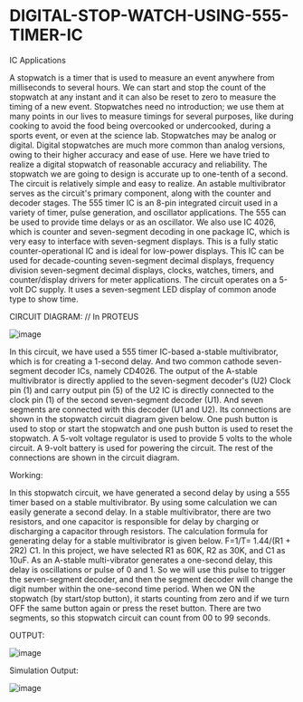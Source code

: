 # DIGITAL-STOP-WATCH-USING-555-TIMER-IC
IC Applications


A stopwatch is a timer that is used to measure an event anywhere from milliseconds to several hours. We can start and stop the count of the stopwatch at any instant and it can also be reset to zero to measure the timing of a new event.
Stopwatches need no introduction; we use them at many points in our lives to measure timings for several purposes, like during cooking to avoid the food being overcooked or undercooked, during a sports event, or even at the science lab.
Stopwatches may be analog or digital. Digital stopwatches are much more common than analog versions, owing to their higher accuracy and ease of use. Here we have tried to realize a digital stopwatch of reasonable accuracy and reliability. 
The stopwatch we are going to design is accurate up to one-tenth of a second. The circuit is relatively simple and easy to realize. An astable multivibrator serves as the circuit's primary component, along with the counter and decoder stages.
The 555 timer IC is an 8-pin integrated circuit used in a variety of timer, pulse generation, and oscillator applications. The 555 can be used to provide time delays or as an oscillator.
We also use IC 4026, which is counter and seven-segment decoding in one package IC, which is very easy to interface with seven-segment displays. This is a fully static counter-operational IC and is ideal for low-power displays. 
This IC can be used for decade-counting seven-segment decimal displays, frequency division seven-segment decimal displays, clocks, watches, timers, and counter/display drivers for meter applications. 
The circuit operates on a 5-volt DC supply. It uses a seven-segment LED display of common anode type to show time.


CIRCUIT DIAGRAM:                                                        // In PROTEUS

![image](https://github.com/ChinmaiChowdary/DIGITAL-STOP-WATCH-USING-555-TIMER-IC/assets/119433702/b38120e2-9ab1-412e-a0b7-09afa320ea6e)



In this circuit, we have used a 555 timer IC-based a-stable multivibrator, which is for creating a 1-second delay. And two common cathode seven-segment decoder ICs, namely CD4026. The output of the A-stable multivibrator is directly applied to the seven-segment decoder's (U2) Clock pin (1) and carry output pin (5) of the U2 IC is directly connected to the clock pin (1) of the second seven-segment decoder (U1). And seven segments are connected with this decoder (U1 and U2). Its connections are shown in the stopwatch circuit diagram given below. One push button is used to stop or start the stopwatch and one push button is used to reset the stopwatch. A 5-volt voltage regulator is used to provide 5 volts to the whole circuit. A 9-volt battery is used for powering the circuit. The rest of the connections are shown in the circuit diagram.

Working:

In this stopwatch circuit, we have generated a second delay by using a 555 timer based on a stable multivibrator. By using some calculation we can easily generate a second delay. In a stable multivibrator, there are two resistors, and one capacitor is responsible for delay by charging or discharging a capacitor through resistors. The calculation formula for generating delay for a stable multivibrator is given below. F=1/T= 1.44/(R1 + 2R2) C1.
In this project, we have selected R1 as 60K, R2 as 30K, and C1 as 10uF. As an A-stable multi-vibrator generates a one-second delay, this delay is oscillations or pulse of 0 and 1. So we will use this pulse to trigger the seven-segment decoder, and then the segment decoder will change the digit number within the one-second time period. When we ON the stopwatch (by start/stop button), it starts counting from zero and if we turn OFF the same button again or press the reset button. There are two segments, so this stopwatch circuit can count from 00 to 99 seconds.


OUTPUT:

![image](https://github.com/ChinmaiChowdary/DIGITAL-STOP-WATCH-USING-555-TIMER-IC/assets/119433702/e69d451a-3820-4716-9deb-bcc2eaf74e80)


Simulation Output:

![image](https://github.com/ChinmaiChowdary/DIGITAL-STOP-WATCH-USING-555-TIMER-IC/assets/119433702/0a56c3fe-69ac-4871-854c-7f808391b410)
